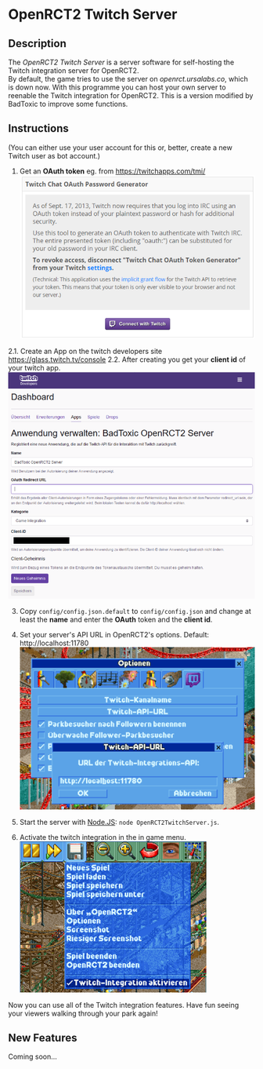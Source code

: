 # OpenRCT2 Twitch Server

## Description

The *OpenRCT2 Twitch Server* is a server software for self-hosting the Twitch integration server for OpenRCT2.  
By default, the game tries to use the server on *openrct.ursalabs.co*, which is down now. With this programme you can host your own server to reenable the Twitch integration for OpenRCT2.
This is a version modified by BadToxic to improve some functions.

## Instructions

(You can either use your user account for this or, better, create a new Twitch user as bot account.)

1. Get an **OAuth token** eg. from https://twitchapps.com/tmi/
![Twitch Chat OAuth Password Generator](/img/twitch-chat-oauth-password-generator.png)

2.1. Create an App on the twitch developers site https://glass.twitch.tv/console
2.2. After creating you get your **client id** of your twitch app.
![Twitch Dev-Portal: Client id](/img/twitch-dev-portal-app-client-id.png)

3. Copy `config/config.json.default` to `config/config.json` and change at least the **name** and enter the **OAuth** token and the **client id**.  

4. Set your server's API URL in OpenRCT2's options. Default: http://localhost:11780
![Twitch-API-URL](/img/twitch-api-url.png)

5. Start the server with [Node.JS](https://nodejs.org): `node OpenRCT2TwitchServer.js`.

6. Activate the twitch integration in the in game menu.
![Activate Twitch-Integration](/img/activate-twitch-integration.png)

Now you can use all of the Twitch integration features. Have fun seeing your viewers walking through your park again!

## New Features

Coming soon...
